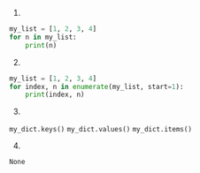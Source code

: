 1.

```python
my_list = [1, 2, 3, 4]
for n in my_list:
	print(n)
```

2.

```python
my_list = [1, 2, 3, 4]
for index, n in enumerate(my_list, start=1):
	print(index, n)
```

3.

`my_dict.keys()`
`my_dict.values()`
`my_dict.items()`

4.

`None`

